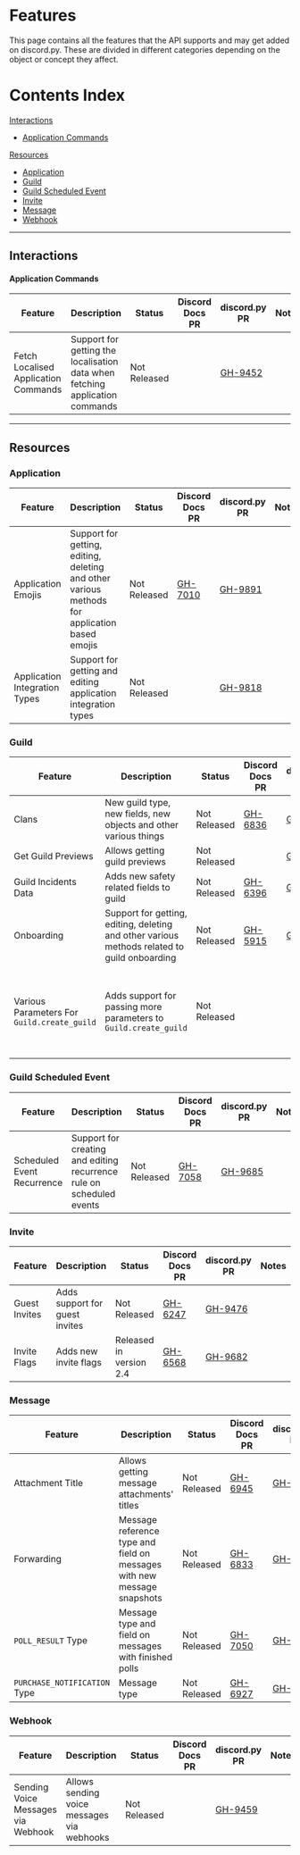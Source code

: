 # Features

This page contains all the features that the API supports and may get added on discord.py.
These are divided in different categories depending on the object or concept they affect.

# Contents Index

[Interactions](#interactions)
  - [Application Commands](#application-commands)

[Resources](#resources)
  - [Application](#application)
  - [Guild](#guild)
  - [Guild Scheduled Event](#guild-scheduled-event)
  - [Invite](#invite)
  - [Message](#message)
  - [Webhook](#webhook)

---

## Interactions

#### Application Commands

|    Feature    |    Description    |    Status    |    Discord Docs PR    |    discord.py PR    |    Notes    |
|---------------|-------------------|--------------|-----------------------|---------------------|-------------|
| Fetch Localised Application Commands | Support for getting the localisation data when fetching application commands | Not Released | | [GH-9452](https://github.com/Rapptz/discord.py/pull/9452) | |

---

## Resources

### Application

|    Feature    |    Description    |    Status    |    Discord Docs PR    |    discord.py PR    |    Notes    |
|---------------|-------------------|--------------|-----------------------|---------------------|-------------|
| Application Emojis | Support for getting, editing, deleting and other various methods for application based emojis | Not Released | [GH-7010](https://github.com/discord/discord-api-docs/pull/7010) | [GH-9891](https://github.com/Rapptz/discord.py/pull/9891) | |
| Application Integration Types | Support for getting and editing application integration types | Not Released | | [GH-9818](https://github.com/Rapptz/discord.py/pull/9818) | |

### Guild

|    Feature    |    Description    |    Status    |    Discord Docs PR    |    discord.py PR    |    Notes    |
|---------------|-------------------|--------------|-----------------------|---------------------|-------------|
| Clans | New guild type, new fields, new objects and other various things | Not Released | [GH-6836](https://github.com/discord/discord-api-docs/pull/6836) | [GH-9899](https://github.com/Rapptz/discord.py/pull/9899) | |
| Get Guild Previews | Allows getting guild previews | Not Released | | [GH-2642](https://github.com/Rapptz/discord.py/pull/2642) | |
| Guild Incidents Data | Adds new safety related fields to guild | Not Released | [GH-6396](https://github.com/discord/discord-api-docs/pull/6396) | [GH-9808](https://github.com/Rapptz/discord.py/pull/9808) | |
| Onboarding | Support for getting, editing, deleting and other various methods related to guild onboarding | Not Released | [GH-5915](https://github.com/discord/discord-api-docs/pull/5915) | [GH-9260](https://github.com/Rapptz/discord.py/pull/9260) | |
| Various Parameters For `Guild.create_guild` | Adds support for passing more parameters to `Guild.create_guild` | Not Released | | | This has no PR, you can follow the discussion in the [discord.py's bikeshedding post](https://discord.com/channels/336642139381301249/1084586605928517662) |

### Guild Scheduled Event

|    Feature    |    Description    |    Status    |    Discord Docs PR    |    discord.py PR    |    Notes    |
|---------------|-------------------|--------------|-----------------------|---------------------|-------------|
| Scheduled Event Recurrence | Support for creating and editing recurrence rule on scheduled events | Not Released | [GH-7058](https://github.com/discord/discord-api-docs/pull/7058) | [GH-9685](https://github.com/Rapptz/discord.py/pull/9685) | |

### Invite

|    Feature    |    Description    |    Status    |    Discord Docs PR    |    discord.py PR    |    Notes    |
|---------------|-------------------|--------------|-----------------------|---------------------|-------------|
| Guest Invites | Adds support for guest invites | Not Released | [GH-6247](https://github.com/discord/discord-api-docs/pull/6247) | [GH-9476](https://github.com/Rapptz/discord.py/pull/9476) | |
| Invite Flags | Adds new invite flags | Released in version 2.4 | [GH-6568](https://github.com/discord/discord-api-docs/pull/6568) | [GH-9682](https://github.com/Rapptz/discord.py/pull/9682) | |

### Message

|    Feature    |    Description    |    Status    |    Discord Docs PR    |    discord.py PR    |    Notes    |
|---------------|-------------------|--------------|-----------------------|---------------------|-------------|
| Attachment Title | Allows getting message attachments' titles | Not Released | [GH-6945](https://github.com/discord/discord-api-docs/pull/6945) | [GH-9904](https://github.com/Rapptz/discord.py/pull/9904) | |
| Forwarding | Message reference type and field on messages with new message snapshots | Not Released | [GH-6833](https://github.com/discord/discord-api-docs/pull/6833) | [GH-9892](https://github.com/Rapptz/discord.py/pull/9892) | |
| `POLL_RESULT` Type  | Message type and field on messages with finished polls | Not Released | [GH-7050](https://github.com/discord/discord-api-docs/pull/7050) | [GH-9905](https://github.com/Rapptz/discord.py/pull/9905) | |
| `PURCHASE_NOTIFICATION` Type | Message type | Not Released | [GH-6927](https://github.com/discord/discord-api-docs/pull/6927) | [GH-9906](https://github.com/Rapptz/discord.py/pull/9906) | |

### Webhook

|    Feature    |    Description    |    Status    |    Discord Docs PR    |    discord.py PR    |    Notes    |
|---------------|-------------------|--------------|-----------------------|---------------------|-------------|
| Sending Voice Messages via Webhook | Allows sending voice messages via webhooks | Not Released | | [GH-9459](https://github.com/Rapptz/discord.py/pull/9459) | |
